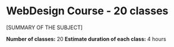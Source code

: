# WebDesign Course - 20 classes

[SUMMARY OF THE SUBJECT]

**Number of classes:** 20
**Estimate duration of each class:** 4 hours
